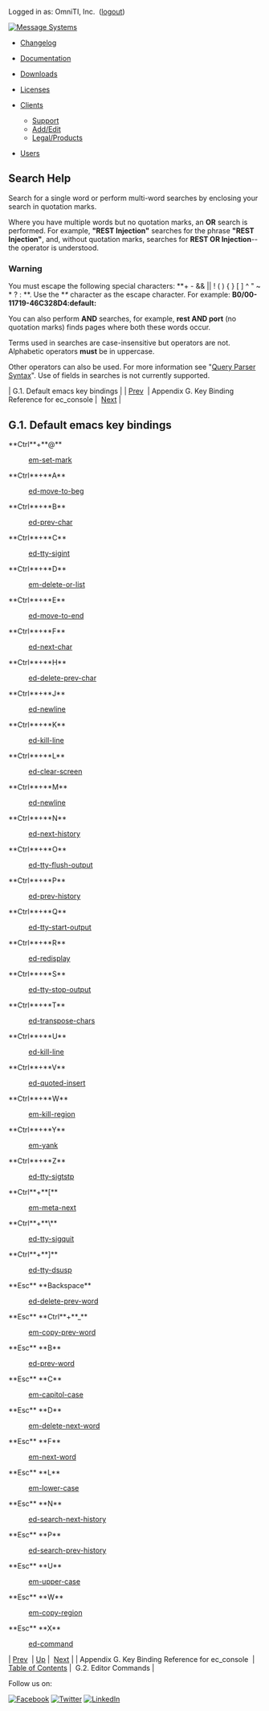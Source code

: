 Logged in as: OmniTI, Inc.  ([logout](https://support.messagesystems.com/logout.php))

[![Message Systems](https://support.messagesystems.com/images/ms-white205.png)](https://support.messagesystems.com/start.php) 

*   [Changelog](https://support.messagesystems.com/start.php?show=changelog)
*   [Documentation](https://support.messagesystems.com/docs/)
*   [Downloads](https://support.messagesystems.com/start.php)

*   [Licenses](https://support.messagesystems.com/license_summary.php)
*   <a href="">Clients</a>
    *   [Support](https://support.messagesystems.com/cs.php)
    *   [Add/Edit](https://support.messagesystems.com/edit_client.php)
    *   [Legal/Products](https://support.messagesystems.com/edit_products.php)
*   [Users](https://support.messagesystems.com/edit_customer.php)

## Search Help

Search for a single word or perform multi-word searches by enclosing your search in quotation marks.

Where you have multiple words but no quotation marks, an **OR** search is performed. For example, **"REST Injection"** searches for the phrase **"REST Injection"**, and, without quotation marks, searches for **REST OR Injection**--the operator is understood.

### Warning

You must escape the following special characters: **+ - && || ! ( ) { } [ ] ^ " ~ * ? : \**. Use the **\** character as the escape character. For example: **B0/00-11719-46C328D4\:default\:**

You can also perform **AND** searches, for example, **rest AND port** (no quotation marks) finds pages where both these words occur.

Terms used in searches are case-insensitive but operators are not. Alphabetic operators **must** be in uppercase.

Other operators can also be used. For more information see "[Query Parser Syntax](https://lucene.apache.org/core/old_versioned_docs/versions/3_0_0/queryparsersyntax.html)". Use of fields in searches is not currently supported.

| G.1. Default emacs key bindings |
| [Prev](libedit.php)  | Appendix G. Key Binding Reference for ec_console |  [Next](libedit.editor.commands.php) |

## G.1. Default emacs key bindings

<dl class="variablelist">

<dt>**Ctrl**+**@**</dt>

<dd>

[em-set-mark](libedit.editor.commands.php#libedit.func.em-set-mark "G.2.48. em-set-mark")

</dd>

<dt>**Ctrl**+**A**</dt>

<dd>

[ed-move-to-beg](libedit.editor.commands.php#libedit.func.ed-move-to-beg "G.2.62. ed-move-to-beg")

</dd>

<dt>**Ctrl**+**B**</dt>

<dd>

[ed-prev-char](libedit.editor.commands.php#libedit.func.ed-prev-char "G.2.66. ed-prev-char")

</dd>

<dt>**Ctrl**+**C**</dt>

<dd>

[ed-tty-sigint](libedit.editor.commands.php#libedit.func.ed-tty-sigint "G.2.71. ed-tty-sigint")

</dd>

<dt>**Ctrl**+**D**</dt>

<dd>

[em-delete-or-list](libedit.editor.commands.php#libedit.func.em-delete-or-list "G.2.37. em-delete-or-list")

</dd>

<dt>**Ctrl**+**E**</dt>

<dd>

[ed-move-to-end](libedit.editor.commands.php#libedit.func.ed-move-to-end "G.2.61. ed-move-to-end")

</dd>

<dt>**Ctrl**+**F**</dt>

<dd>

[ed-next-char](libedit.editor.commands.php#libedit.func.ed-next-char "G.2.64. ed-next-char")

</dd>

<dt>**Ctrl**+**H**</dt>

<dd>

[ed-delete-prev-char](libedit.editor.commands.php#libedit.func.ed-delete-prev-char "G.2.79. ed-delete-prev-char")

</dd>

<dt>**Ctrl**+**J**</dt>

<dd>

[ed-newline](libedit.editor.commands.php#libedit.func.ed-newline "G.2.78. ed-newline")

</dd>

<dt>**Ctrl**+**K**</dt>

<dd>

[ed-kill-line](libedit.editor.commands.php#libedit.func.ed-kill-line "G.2.60. ed-kill-line")

</dd>

<dt>**Ctrl**+**L**</dt>

<dd>

[ed-clear-screen](libedit.editor.commands.php#libedit.func.ed-clear-screen "G.2.80. ed-clear-screen")

</dd>

<dt>**Ctrl**+**M**</dt>

<dd>

[ed-newline](libedit.editor.commands.php#libedit.func.ed-newline "G.2.78. ed-newline")

</dd>

<dt>**Ctrl**+**N**</dt>

<dd>

[ed-next-history](libedit.editor.commands.php#libedit.func.ed-next-history "G.2.85. ed-next-history")

</dd>

<dt>**Ctrl**+**O**</dt>

<dd>

[ed-tty-flush-output](libedit.editor.commands.php#libedit.func.ed-tty-flush-output "G.2.73. ed-tty-flush-output")

</dd>

<dt>**Ctrl**+**P**</dt>

<dd>

[ed-prev-history](libedit.editor.commands.php#libedit.func.ed-prev-history "G.2.84. ed-prev-history")

</dd>

<dt>**Ctrl**+**Q**</dt>

<dd>

[ed-tty-start-output](libedit.editor.commands.php#libedit.func.ed-tty-start-output "G.2.77. ed-tty-start-output")

</dd>

<dt>**Ctrl**+**R**</dt>

<dd>

[ed-redisplay](libedit.editor.commands.php#libedit.func.ed-redisplay "G.2.81. ed-redisplay")

</dd>

<dt>**Ctrl**+**S**</dt>

<dd>

[ed-tty-stop-output](libedit.editor.commands.php#libedit.func.ed-tty-stop-output "G.2.76. ed-tty-stop-output")

</dd>

<dt>**Ctrl**+**T**</dt>

<dd>

[ed-transpose-chars](libedit.editor.commands.php#libedit.func.ed-transpose-chars "G.2.63. ed-transpose-chars")

</dd>

<dt>**Ctrl**+**U**</dt>

<dd>

[ed-kill-line](libedit.editor.commands.php#libedit.func.ed-kill-line "G.2.60. ed-kill-line")

</dd>

<dt>**Ctrl**+**V**</dt>

<dd>

[ed-quoted-insert](libedit.editor.commands.php#libedit.func.ed-quoted-insert "G.2.67. ed-quoted-insert")

</dd>

<dt>**Ctrl**+**W**</dt>

<dd>

[em-kill-region](libedit.editor.commands.php#libedit.func.em-kill-region "G.2.41. em-kill-region")

</dd>

<dt>**Ctrl**+**Y**</dt>

<dd>

[em-yank](libedit.editor.commands.php#libedit.func.em-yank "G.2.39. em-yank")

</dd>

<dt>**Ctrl**+**Z**</dt>

<dd>

[ed-tty-sigtstp](libedit.editor.commands.php#libedit.func.ed-tty-sigtstp "G.2.75. ed-tty-sigtstp")

</dd>

<dt>**Ctrl**+**[**</dt>

<dd>

[em-meta-next](libedit.editor.commands.php#libedit.func.em-meta-next "G.2.51. em-meta-next")

</dd>

<dt>**Ctrl**+**\**</dt>

<dd>

[ed-tty-sigquit](libedit.editor.commands.php#libedit.func.ed-tty-sigquit "G.2.74. ed-tty-sigquit")

</dd>

<dt>**Ctrl**+**]**</dt>

<dd>

[ed-tty-dsusp](libedit.editor.commands.php#libedit.func.ed-tty-dsusp "G.2.72. ed-tty-dsusp")

</dd>

<dt>**Esc** **Backspace**</dt>

<dd>

[ed-delete-prev-word](libedit.editor.commands.php#libedit.func.ed-delete-prev-word "G.2.58. ed-delete-prev-word")

</dd>

<dt>**Esc** **Ctrl**+**_**</dt>

<dd>

[em-copy-prev-word](libedit.editor.commands.php#libedit.func.em-copy-prev-word "G.2.53. em-copy-prev-word")

</dd>

<dt>**Esc** **B**</dt>

<dd>

[ed-prev-word](libedit.editor.commands.php#libedit.func.ed-prev-word "G.2.65. ed-prev-word")

</dd>

<dt>**Esc** **C**</dt>

<dd>

[em-capitol-case](libedit.editor.commands.php#libedit.func.em-capitol-case "G.2.46. em-capitol-case")

</dd>

<dt>**Esc** **D**</dt>

<dd>

[em-delete-next-word](libedit.editor.commands.php#libedit.func.em-delete-next-word "G.2.38. em-delete-next-word")

</dd>

<dt>**Esc** **F**</dt>

<dd>

[em-next-word](libedit.editor.commands.php#libedit.func.em-next-word "G.2.44. em-next-word")

</dd>

<dt>**Esc** **L**</dt>

<dd>

[em-lower-case](libedit.editor.commands.php#libedit.func.em-lower-case "G.2.47. em-lower-case")

</dd>

<dt>**Esc** **N**</dt>

<dd>

[ed-search-next-history](libedit.editor.commands.php#libedit.func.ed-search-next-history "G.2.87. ed-search-next-history")

</dd>

<dt>**Esc** **P**</dt>

<dd>

[ed-search-prev-history](libedit.editor.commands.php#libedit.func.ed-search-prev-history "G.2.86. ed-search-prev-history")

</dd>

<dt>**Esc** **U**</dt>

<dd>

[em-upper-case](libedit.editor.commands.php#libedit.func.em-upper-case "G.2.45. em-upper-case")

</dd>

<dt>**Esc** **W**</dt>

<dd>

[em-copy-region](libedit.editor.commands.php#libedit.func.em-copy-region "G.2.42. em-copy-region")

</dd>

<dt>**Esc** **X**</dt>

<dd>

[ed-command](libedit.extended.php "G.3. Extended Commands")

</dd>

</dl>

| [Prev](libedit.php)  | [Up](libedit.php) |  [Next](libedit.editor.commands.php) |
| Appendix G. Key Binding Reference for ec_console  | [Table of Contents](index.php) |  G.2. Editor Commands |

Follow us on:

[![Facebook](https://support.messagesystems.com/images/icon-facebook.png)](http://www.facebook.com/messagesystems) [![Twitter](https://support.messagesystems.com/images/icon-twitter.png)](http://twitter.com/#!/MessageSystems) [![LinkedIn](https://support.messagesystems.com/images/icon-linkedin.png)](http://www.linkedin.com/company/message-systems)
